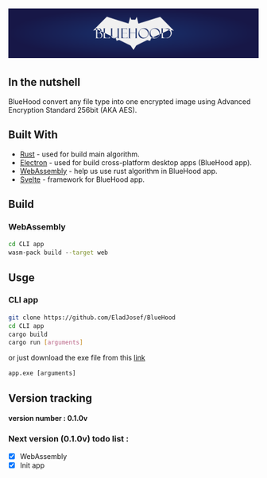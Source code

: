 # ![alt text](https://raw.githubusercontent.com/EladJosef/BlueHood/d476f39e7a041707c72a84897582db6e1fa318f1/graphic%20package/xl-banner.svg)

## In the nutshell
BlueHood convert any file type into one encrypted image using Advanced Encryption Standard 256bit (AKA AES).
## Built With
- [Rust](https://www.rust-lang.org/) - used for build main algorithm.
- [Electron](https://www.electronjs.org/) - used for build cross-platform desktop apps (BlueHood app).
- [WebAssembly](https://webassembly.org/) - help us use rust algorithm in BlueHood app.
- [Svelte](https://svelte.dev/) - framework for BlueHood app.
## Build
### WebAssembly
```cmd
cd CLI app
wasm-pack build --target web
```

## Usge
### CLI app
```bash
git clone https://github.com/EladJosef/BlueHood
cd CLI app
cargo build
cargo run [arguments]
```
or just download the exe file from this [link](https://github.com/EladJosef/BlueHood/releases/download/0.0.2v/algorithm.exe)
```cmd
app.exe [arguments]
```

## Version tracking
#### version number : 0.1.0v
### Next version (0.1.0v) todo list :
 - [X] WebAssembly
 - [X] Init app
